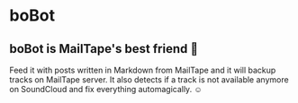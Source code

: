 # boBot
## boBot is MailTape's best friend 🤖

Feed it with posts written in Markdown from MailTape and it will backup tracks on MailTape server. It also detects if a track is not available anymore on SoundCloud and fix everything automagically.
☺️
